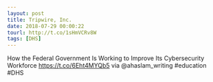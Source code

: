 ```yaml
---
layout: post
title: Tripwire, Inc.
date: 2018-07-29 00:00:22
tourl: http://t.co/1sHmVCRv8W
tags: [DHS]
---
```

How the Federal Government Is Working to Improve Its Cybersecurity Workforce https://t.co/6Eht4MYQb5 via @ahaslam_writing #education #DHS